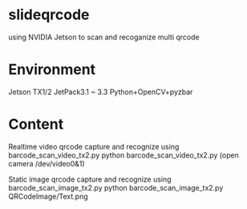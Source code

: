 # slideqrcode
using NVIDIA Jetson to scan and recoganize multi qrcode

# Environment
Jetson TX1/2
JetPack3.1 ~ 3.3
Python+OpenCV+pyzbar

# Content
Realtime video qrcode capture and recognize using barcode_scan_video_tx2.py
python barcode_scan_video_tx2.py  (open camera /dev/video0&1)

Static image qrcode capture and recognize using barcode_scan_image_tx2.py
python barcode_scan_image_tx2.py QRCodeImage/Text.png 
